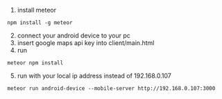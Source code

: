 1. install meteor
```
npm install -g meteor
```
2. connect your android device to your pc
3. insert google maps api key into client/main.html
4. run
```
meteor npm install
```
5. run with your local ip address instead of 192.168.0.107
```
meteor run android-device --mobile-server http://192.168.0.107:3000
```
